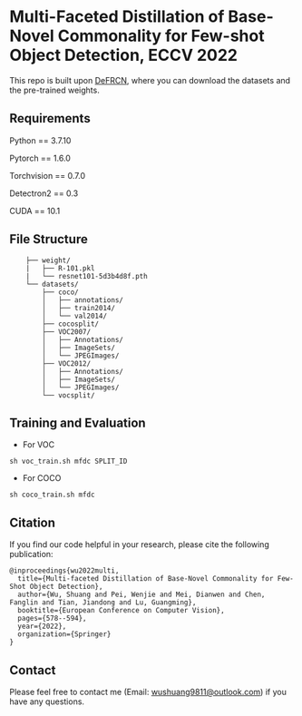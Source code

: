 # Multi-Faceted Distillation of Base-Novel Commonality for Few-shot Object Detection, ECCV 2022

This repo is built upon [DeFRCN](https://github.com/er-muyue/DeFRCN), where you can download the datasets and the pre-trained weights.


## Requirements
Python == 3.7.10

Pytorch == 1.6.0

Torchvision == 0.7.0

Detectron2 == 0.3

CUDA == 10.1


## File Structure
```
    ├── weight/                   
    |   ├── R-101.pkl              
    |   └── resnet101-5d3b4d8f.pth   
    └── datasets/
        ├── coco/           
        │   ├── annotations/
        │   ├── train2014/
        │   └── val2014/
        ├── cocosplit/
        ├── VOC2007/            
        │   ├── Annotations/
        │   ├── ImageSets/
        │   └── JPEGImages/
        ├── VOC2012/            
        │   ├── Annotations/
        │   ├── ImageSets/
        │   └── JPEGImages/
        └── vocsplit/
```


## Training and Evaluation
* For VOC
```
sh voc_train.sh mfdc SPLIT_ID
```
* For COCO
```
sh coco_train.sh mfdc
```

## Citation
If you find our code helpful in your research, please cite the following publication:
```
@inproceedings{wu2022multi,
  title={Multi-faceted Distillation of Base-Novel Commonality for Few-Shot Object Detection},
  author={Wu, Shuang and Pei, Wenjie and Mei, Dianwen and Chen, Fanglin and Tian, Jiandong and Lu, Guangming},
  booktitle={European Conference on Computer Vision},
  pages={578--594},
  year={2022},
  organization={Springer}
}
```

## Contact
Please feel free to contact me (Email: wushuang9811@outlook.com) if you have any questions.
